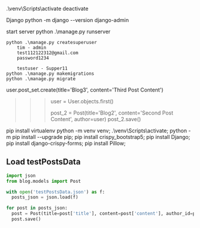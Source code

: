 .\venv\Scripts\activate
deactivate


Django
python -m django --version
django-admin


start server
    python .\manage.py runserver


    python .\manage.py createsuperuser
        tim - admin
        test112122312@gmail.com
        password1234

        testuser - Supper11
    python .\manage.py makemigrations
    python .\manage.py migrate



user.post_set.create(title='Blog3', content='Third Post Content')


>>> user = User.objects.first()
>>>
>>> post_2 = Post(title='Blog2', content='Second Post Content', author=user)
>>> post_2.save()




pip install virtualenv
python -m venv venv;
.\venv\Scripts\activate;
python -m pip install --upgrade pip;
pip install crispy_bootstrap5;
pip install Django;
pip install django-crispy-forms;
pip install Pillow;


## Load testPostsData
```py
import json
from blog.models import Post

with open('testPostsData.json') as f:
  posts_json = json.load(f)

for post in posts_json:
  post = Post(title=post['title'], content=post['content'], author_id=post['user_id'])
  post.save()
```